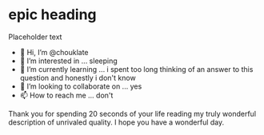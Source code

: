 # epic heading

Placeholder text

- 👋 Hi, I’m @chouklate
- 👀 I’m interested in ... sleeping
- 🌱 I’m currently learning ... i spent too long thinking of an answer to this question and honestly i don't know
- 💞️ I’m looking to collaborate on ... yes
- 📫 How to reach me ... don't

Thank you for spending 20 seconds of your life reading my truly wonderful description of unrivaled quality. I hope you have a wonderful day.

